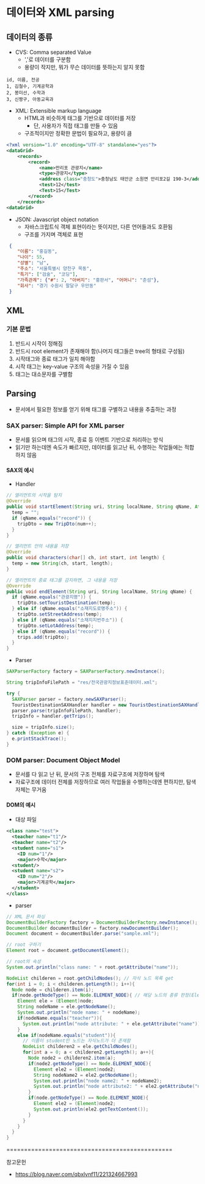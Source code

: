 # 데이터와 XML parsing
## 데이터의 종류
- CVS: Comma separated Value
  - ','로 데이터를 구분함
  - 용량이 작지만, 뭐가 무슨 데이터를 뜻하는지 알지 못함

```cvs
id, 이름, 전공
1, 김철수, 기계공학과
2, 봉미선, 수학과
3, 신짱구, 아동교육과
```

- XML: Extensible markup language
  - HTML과 비슷하게 태그를 기반으로 데이터를 저장
    - 단, 사용자가 직접 태그를 만들 수 있음
  - 구조적이지만 정확한 문법이 필요하고, 용량이 큼

```xml
<?xml version="1.0" encoding="UTF-8" standalone="yes"?>
<dataGrid>
    <records>
        <record>
            <name>만리포 관광지</name>
            <type>관광지</type>
            <address class="충청도">충청남도 태안군 소원면 만리포2길 190-3</address>
            <test>12</test>
            <Test>15</Test>
        </record>
    </records>
<dataGrid>
```

- JSON: Javascript object notation
  - 자바스크립트식 객체 표현이라는 뜻이지만, 다른 언어들과도 호환됨
  - 구조를 가지며 객체로 표현
```json
 {
    "이름": "홍길동",
    "나이": 55,
    "성별": "남",
    "주소": "서울특별시 양천구 목동",
    "특기": ["검술", "코딩"],
    "가족관계": {"#": 2, "아버지": "홍판서", "어머니": "춘섬"},
    "회사": "경기 수원시 팔달구 우만동"
 }
```

## XML
### 기본 문법
1. 반드시 시작이 정해짐
2. 반드시 root element가 존재해야 함(나머지 태그들은 tree의 형태로 구성됨)
1. 시작태그와 종료 태그가 일치 해야함
2. 시작 태그는 key-value 구조의 속성을 가질 수 있음
3. 태그는 대소문자를 구별함

## Parsing
- 문서에서 필요한 정보를 얻기 위해 태그를 구별하고 내용을 추출하는 과정

### SAX parser: Simple API for XML parser
  - 문서를 읽으며 태그의 시작, 종료 등 이벤트 기반으로 처리하는 방식
  - 읽기만 하는데엔 속도가 빠르지만, 데이터를 읽고난 뒤, 수행하는 작업들에는 적합하지 않음
  
#### SAX의 예시
  - Handler
```java
// 엘리먼트의 시작을 탐지
@Override
public void startElement(String uri, String localName, String qName, Attributes att) {
  temp = "";
  if (qName.equals("record")) {
    tripDto = new TripDto(num++);
  }
}

// 엘리먼트 안의 내용을 저장
@Override
public void characters(char[] ch, int start, int length) {
  temp = new String(ch, start, length);
}

// 엘리먼트의 종료 태그를 감지하면, 그 내용을 저장
@Override
public void endElement(String uri, String localName, String qName) {
  if (qName.equals("관광지명")) {
    tripDto.setTouristDestination(temp);
  } else if (qName.equals("소재지도로명주소")) {
    tripDto.setStreetAddress(temp);
  } else if (qName.equals("소재지지번주소")) {
    tripDto.setLotAddress(temp);
  } else if (qName.equals("record")) {
    trips.add(tripDto);
  }
}
```
  - Parser
``` java
SAXParserFactory factory = SAXParserFactory.newInstance();

String tripInfoFilePath = "res/전국관광지정보표준데이터.xml";

try {
  SAXParser parser = factory.newSAXParser();
  TouristDestinationSAXHandler handler = new TouristDestinationSAXHandler();
  parser.parse(tripInfoFilePath, handler);
  tripInfo = handler.getTrips();

  size = tripInfo.size();
} catch (Exception e) {
  e.printStackTrace();
}
```


### DOM parser: Document Object Model
  - 문서를 다 읽고 난 뒤, 문서의 구조 전체를 자료구조에 저장하며 탐색
  - 자료구조에 데이터 전체를 저장하므로 여러 작업들을 수행하는데엔 편하지만, 탐색 자체는 무거움

#### DOM의 예시
- 대상 파일
```XML
<class name="test">
  <teacher name="t1"/>
  <teacher name="t2"/>
  <student name="s1">
    <ID num="1"/>
    <major>수학</major>
  <student/>
  <student name="s2">
    <ID num="2"/>
    <major>기계공학</major>
  </student>
</class>
```
- parser
```java
// XML 문서 파싱
DocumentBuilderFactory factory = DocumentBuilderFactory.newInstance();
DocumentBuilder documentBuilder = factory.newDocumentBuilder();
Document document = documentBuilder.parse("sample.xml");

// root 구하기
Element root = document.getDocumentElement();

// root의 속성
System.out.println("class name: " + root.getAttribute("name"));

NodeList childeren = root.getChildNodes(); // 자식 노드 목록 get
for(int i = 0; i < childeren.getLength(); i++){
  Node node = childeren.item(i);
  if(node.getNodeType() == Node.ELEMENT_NODE){ // 해당 노드의 종류 판정(Element일 때)
    Element ele = (Element)node;
    String nodeName = ele.getNodeName();
    System.out.println("node name: " + nodeName);
    if(nodeName.equals("teacher")){
      System.out.println("node attribute: " + ele.getAttribute("name"));
    }
    else if(nodeName.equals("student")){
      // 이름이 student인 노드는 자식노드가 더 존재함
      NodeList childeren2 = ele.getChildNodes();
      for(int a = 0; a < childeren2.getLength(); a++){
        Node node2 = childeren2.item(a);
        if(node2.getNodeType() == Node.ELEMENT_NODE){
          Element ele2 = (Element)node2;
          String nodeName2 = ele2.getNodeName();
          System.out.println("node name2: " + nodeName2);
          System.out.println("node attribute2: " + ele2.getAttribute("num"));
        }
        if(node.getNodeType() == Node.ELEMENT_NODE){
          Element ele2 = (Element)node2;
          System.out.println(ele2.getTextContent());
        }
      }
    }
  }
}
```

===============================================

참고문헌
- https://blog.naver.com/qbxlvnf11/221324667993
